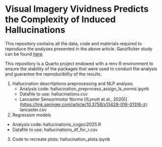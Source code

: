 # Visual Imagery Vividness Predicts the Complexity of Induced Hallucinations

This repository contains all the data, code and materials required to reproduce the analyses presented in the above article. Ganzflicker study can be found [here](https://forms.gle/tdKRKhva3uqC68tS9).

This repository is a Quarto project endowed with a renv R environment to ensure the stability of the packages that were used to conduct the analysis and guarantee the reproducibility of the results.

1) Hallucination descrtiptions preprocessing and NLP analysis
   - Analysis code: hallucination_preprocess_assign_ls_norms.ipynb
   - Datafile to use: hallucinations.csv
   - Lancaster Sensorimotor Norms [(Lynott et al., 2020)] (https://link.springer.com/article/10.3758/s13428-019-01316-z): lancaster.csv
 2) Regression models
   - Analysis code: hallucinations_cogsci2025.R
   - Datafile to use: hallucinations_df_for_r.csv
3) Code to recreate plots: hallucination_plots.ipynb 
